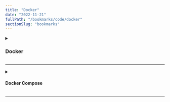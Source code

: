 ```yaml
---
title: "Docker"
date: "2022-11-21"
fullPath: "/bookmarks/code/docker"
sectionSlug: "bookmarks"
---
```


<details>
<summary>

### Docker

</summary>

<p>

- [Logs and troubleshooting | Docker Documentation](https://docs.docker.com/docker-for-mac/troubleshoot/#docker-knowledge-hub)
- [BretFisher/udemy-docker-mastery: Udemy Course to build, compose, deploy, and manage containers from local development to high-availability in the cloud](https://github.com/bretfisher/udemy-docker-mastery)
- [Top 10 Docker CLI commands you can't live without - The Code Review - Medium](https://medium.com/the-code-review/top-10-docker-commands-you-cant-live-without-54fb6377f481)
- [Error starting userland proxy: Bind for 0.0.0.0:3306 failed: port is already allocated — Docker](https://medium.com/code-wave/error-starting-userland-proxy-bind-for-0-0-0-0-3306-failed-port-is-already-allocated-docker-f2e430f68346)
- [Error starting userland proxy: Bind for 0.0.0.0:3306 failed: port is already allocated — Docker](https://medium.com/code-wave/error-starting-userland-proxy-bind-for-0-0-0-0-3306-failed-port-is-already-allocated-docker-f2e430f68346)

</p>
</details>

---

<details>
<summary>

#### Docker Compose

</summary>

<p>

- [Docker-compose up failing because "port is already allocated" · Issue #4950 · docker/compose](https://github.com/docker/compose/issues/4950)

</p>
</details>

---
